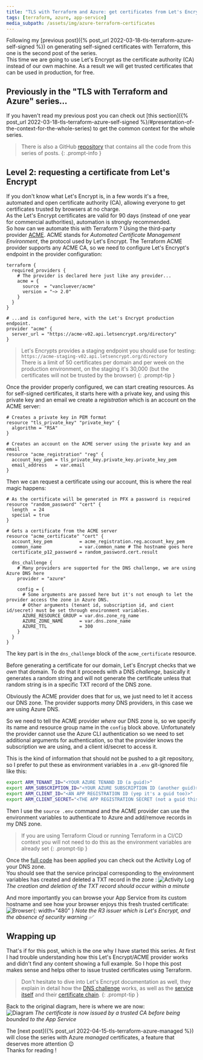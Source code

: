 ```yaml
---
title: "TLS with Terraform and Azure: get certificates from Let's Encrypt"
tags: [terraform, azure, app-service]
media_subpath: /assets/img/azure-terraform-certificates
---
```


Following my [previous post]({% post_url 2022-03-18-tls-terraform-azure-self-signed %}) on generating self-signed certificates with Terraform, this one is the second post of the series.  
This time we are going to use Let's Encrypt as the certificate authority (CA) instead of our own machine. As a result we will get trusted certificates that can be used in production, for free.


## Previously in the "TLS with Terraform and Azure" series...

If you haven't read my previous post you can check out [this section]({% post_url 2022-03-18-tls-terraform-azure-self-signed %}/#presentation-of-the-context-for-the-whole-series) to get the common context for the whole series.  
> There is also a GitHub [repository](https://github.com/xaviermignot/terraform-certificates) that contains all the code from this series of posts.
{: .prompt-info }


## Level 2: requesting a certificate from Let's Encrypt

If you don't know what Let's Encrypt is, in a few words it's a free, automated and open certificate authority (CA), allowing everyone to get certificates trusted by browsers at no charge.  
As the Let's Encrypt certificates are valid for 90 days (instead of one year for commercial authorities), automation is strongly recommended.  
So how can we automate this with Terraform ? Using the third-party provider [ACME](https://registry.terraform.io/providers/vancluever/acme/latest/docs). ACME stands for *Automated Certificate Management Environment*, the protocol used by Let's Encrypt. The Terraform ACME provider supports any ACME CA, so we need to configure Let's Encrypt's endpoint in the provider configuration:
```hcl
terraform {
  required_providers {
    # The provider is declared here just like any provider...
    acme = {
      source  = "vancluever/acme"
      version = "~> 2.0"
    }
  }
}

# ...and is configured here, with the Let's Encrypt production endpoint.
provider "acme" {
  server_url = "https://acme-v02.api.letsencrypt.org/directory"
}
```

> Let's Encrypts provides a staging endpoint you should use for testing: `https://acme-staging-v02.api.letsencrypt.org/directory`  
There is a limit of 50 certificates per domain and per week on the production environment, on the staging it's 30,000 (but the certificates will not be trusted by the browser)
{: .prompt-tip }  

Once the provider properly configured, we can start creating resources. As for self-signed certificates, it starts here with a private key, and using this private key and an email we create a *registration* which is an account on the ACME server:
```hcl
# Creates a private key in PEM format
resource "tls_private_key" "private_key" {
  algorithm = "RSA"
}

# Creates an account on the ACME server using the private key and an email
resource "acme_registration" "reg" {
  account_key_pem = tls_private_key.private_key.private_key_pem
  email_address   = var.email
}
```

Then we can request a certificate using our account, this is where the real magic happens:
```hcl
# As the certificate will be generated in PFX a password is required
resource "random_password" "cert" {
  length  = 24
  special = true
}

# Gets a certificate from the ACME server
resource "acme_certificate" "cert" {
  account_key_pem          = acme_registration.reg.account_key_pem
  common_name              = var.common_name # The hostname goes here
  certificate_p12_password = random_password.cert.result

  dns_challenge {
    # Many providers are supported for the DNS challenge, we are using Azure DNS here
    provider = "azure"

    config = {
      # Some arguments are passed here but it's not enough to let the provider access the zone in Azure DNS.
      # Other arguments (tenant id, subscription id, and cient id/secret) must be set through environment variables.
      AZURE_RESOURCE_GROUP = var.dns.zone_rg_name
      AZURE_ZONE_NAME      = var.dns.zone_name
      AZURE_TTL            = 300
    }
  }
}
```
The key part is in the `dns_challenge` block of the `acme_certificate` resource.  

Before generating a certificate for our domain, Let's Encrypt checks that we *own* that domain. To do that it proceeds with a DNS *challenge*, basically it generates a random string and will not generate the certificate unless that random string is in a specific TXT record of the DNS zone.  

Obviously the ACME provider does that for us, we just need to let it access our DNS zone. The provider supports *many* DNS providers, in this case we are using Azure DNS.  

So we need to tell the ACME provider *where* our DNS zone is, so we specify its name and resource group name in the `config` block above. Unfortunately the provider cannot use the Azure CLI authentication so we need to set additional arguments for authentication, so that the provider knows the subscription we are using, and a client id/secret to access it.  

This is the kind of information that should not be pushed to a git repository, so I prefer to put these as environment variables in a `.env` git-ignored file like this:
```sh
export ARM_TENANT_ID="<YOUR AZURE TENAND ID (a guid)>"
export ARM_SUBSCRIPTION_ID="<YOUR AZURE SUBSCRIPTION ID (another guid)>"
export ARM_CLIENT_ID="<AN APP REGISTRATION ID (yep it's a guid too)>"
export ARM_CLIENT_SECRET="<THE APP REGISTRATION SECRET (not a guid this time)>"
```
Then I use the `source .env` command and the ACME provider can use the environment variables to authenticate to Azure and add/remove records in my DNS zone.  

> If you are using Terraform Cloud or running Terraform in a CI/CD context you will not need to do this as the environment variables are already set
{: .prompt-tip }  

Once the [full code](https://github.com/xaviermignot/terraform-certificates/blob/main/02_acme/main.tf) has been applied you can check out the Activity Log of your DNS zone.  
You should see that the service principal corresponding to the environment variables has created and deleted a TXT record in the zone :
![Activity Log](/03-lets-encrypt-activity-log.webp) _The creation and deletion of the TXT record should occur within a minute_

And more importantly you can browse your App Service from its custom hostname and see how your browser enjoys this fresh trusted certificate:  
![Browser](/03-lets-encrypt-browser.webp){: width="480" } _Note the R3 issuer which is Let's Encrypt, and the absence of security warning ✅_


## Wrapping up

That's if for this post, which is the one why I have started this series. At first I had trouble understanding how this Let's Encrypt/ACME provider works and didn't find any content showing a full example. 
So I hope this post makes sense and helps other to issue trusted certificates using Terraform.  

> Don't hesitate to dive into Let's Encrypt documentation as well, they explain in detail how the [DNS challenge](https://letsencrypt.org/docs/challenge-types/#dns-01-challenge) works, as well as the [service itself](https://letsencrypt.org/how-it-works/) and their [certificate chain](https://letsencrypt.org/certificates/).
{: .prompt-tip }

Back to the original diagram, here is where we are now:  
![Diagram](/03-lets-encrypt.webp) _The certificate is now issued by a trusted CA before being bounded to the App Service_

The [next post]({% post_url 2022-04-15-tls-terraform-azure-managed %}) will close the series with Azure *managed* certificates, a feature that deserves more attention 😉  
Thanks for reading !